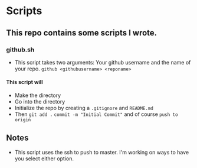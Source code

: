 # Scripts

## This repo contains some scripts I wrote. 

### github.sh
- This script takes two arguments: Your github username and the name of your repo. 
   ``` github <githubusername> <reponame> ```

#### This script will
- Make the directory
- Go into the directory 
- Initialize the repo by creating a ``` .gitignore ``` and ``` README.md ```
- Then ``` git add . ``` ``` commit -m "Initial Commit" ``` and of course ``` push to origin ```

## Notes
- This script uses the ssh to push to master. I'm working on ways to have you
  select either option.
